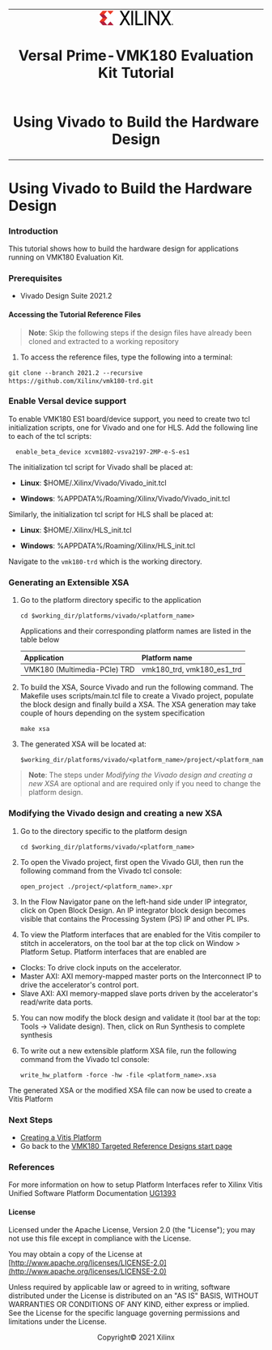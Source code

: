 <table class="sphinxhide">
 <tr>
   <td align="center"><img src="media/xilinx-logo.png" width="30%"/><h1> Versal Prime-VMK180 Evaluation Kit Tutorial</h1>
   </td>
 </tr>
 <tr>
 <td align="center"><h1>Using Vivado to Build the Hardware Design</h1>

 </td>
 </tr>
</table>

Using Vivado to Build the Hardware Design
================================================

### Introduction
 
This tutorial shows how to build the hardware design for applications running on VMK180 Evaluation Kit.

### Prerequisites

* Vivado Design Suite 2021.2

#### Accessing the Tutorial Reference Files

>**Note**: Skip the following steps if the design files have already been cloned and extracted to a working repository

1. To access the reference files, type the following into a terminal:

 ```
git clone --branch 2021.2 --recursive https://github.com/Xilinx/vmk180-trd.git

```

### Enable Versal device support

   To enable VMK180 ES1 board/device support, you need to create two tcl initialization
   scripts, one for Vivado and one for HLS. Add the following line to each of
   the tcl scripts:

```
  enable_beta_device xcvm1802-vsva2197-2MP-e-S-es1
```

   The initialization tcl script for Vivado shall be placed at:

   * **Linux**: $HOME/.Xilinx/Vivado/Vivado_init.tcl

   * **Windows**: %APPDATA%/Roaming/Xilinx/Vivado/Vivado_init.tcl

   Similarly, the initialization tcl script for HLS shall be placed at:

   * **Linux**: $HOME/.Xilinx/HLS_init.tcl

   * **Windows**: %APPDATA%/Roaming/Xilinx/HLS_init.tcl

 Navigate to the `vmk180-trd` which is the working directory.

### Generating an Extensible XSA

1. Go to the platform directory specific to the application

   ```
   cd $working_dir/platforms/vivado/<platform_name>
   ```

   Applications and their corresponding platform names are listed in the table below

   |Application |Platform name|
   |----|----|
   |VMK180 (Multimedia-PCIe) TRD |vmk180_trd, vmk180_es1_trd|


2. To build the XSA, Source Vivado and run the following command. The Makefile uses scripts/main.tcl file to create a Vivado project, populate the block design and finally build a XSA. The XSA generation may take couple of hours depending on the system specification

   ```
   make xsa
   ```

3. The generated XSA will be located at:

   ```
   $working_dir/platforms/vivado/<platform_name>/project/<platform_name>.xsa
   ```


>**Note**: The steps under *Modifying the Vivado design and creating a new XSA* are optional and are required only if you need to change the platform design. 


### Modifying the Vivado design and creating a new XSA

1. Go to the directory specific to the platform design

   ```
   cd $working_dir/platforms/vivado/<platform_name>
   ```

2. To open the Vivado project, first open the Vivado GUI, then run the following command from the Vivado tcl console:

   ```
   open_project ./project/<platform_name>.xpr
   ```

3. In the Flow Navigator pane on the left-hand side under IP integrator, click on Open Block Design. An IP integrator block design becomes visible that contains the Processing System (PS) IP and other PL IPs.

4. To view the Platform interfaces that are enabled for the Vitis compiler to stitch in accelerators, on the tool bar at the top click on Window > Platform Setup. Platform interfaces that are enabled are

* Clocks: To drive clock inputs on the accelerator.
* Master AXI: AXI memory-mapped master ports on the Interconnect IP to drive the accelerator's control port.
* Slave AXI: AXI memory-mapped slave ports driven by the accelerator's read/write data ports.


5. You can now modify the block design and validate it (tool bar at the top: Tools → Validate design). Then, click on Run Synthesis to complete synthesis

6. To write out a new extensible platform XSA file, run the following command from the Vivado tcl console:

   ```
   write_hw_platform -force -hw -file <platform_name>.xsa
   ```


The generated XSA or the modified XSA file can now be used to create a Vitis Platform

### Next Steps

* [Creating a Vitis Platform](build_vitis_platform.md)
* Go back to the [VMK180 Targeted Reference Designs start page](../index.html)

### References

For more information on how to setup Platform Interfaces refer to Xilinx Vitis Unified Software Platform Documentation [UG1393](https://www.xilinx.com/support/documentation/sw_manuals/xilinx2020_2/ug1393-vitis-application-acceleration.pdf)

#### License

Licensed under the Apache License, Version 2.0 (the "License"); you may not use this file except in compliance with the License.

You may obtain a copy of the License at
[http://www.apache.org/licenses/LICENSE-2.0](http://www.apache.org/licenses/LICENSE-2.0)


Unless required by applicable law or agreed to in writing, software distributed under the License is distributed on an "AS IS" BASIS, WITHOUT WARRANTIES OR CONDITIONS OF ANY KIND, either express or implied. See the License for the specific language governing permissions and limitations under the License.

<p align="center">Copyright&copy; 2021 Xilinx</p>
